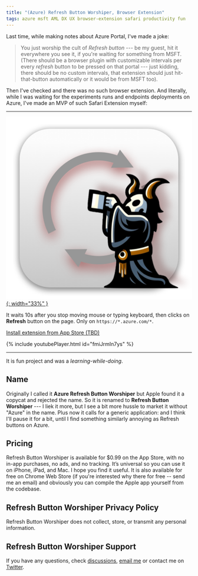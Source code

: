 ```yaml
---
title: "(Azure) Refresh Button Worshiper, Browser Extension"
tags: azure msft AML DX UX browser-extension safari productivity fun
---
```


Last time, while making notes about Azure Portal, I've made a joke:

> You just worship the cult of _Refresh button_ --- be my guest, hit it everywhere you see it, if you're waiting for something from MSFT.
> (There should be a browser plugin with customizable intervals per every _refresh_ button to be pressed on that portal --- just kidding,
> there should be no custom intervals, that extension should just hit-that-button automatically or it would be from MSFT too).

Then I've checked and there was no such browser extension. And literally, while I was waiting for the experiments runs and endpoints
deployments on Azure, I've made an MVP of such Safari Extension myself:

<hr>

[![Azure Refresh Button Worshiper Icon](/img/azure-refresh-button-worshiper.png){: width="33%" }](https://aleksandr.vin/a-link-to-app-store)

It waits 10s after you stop moving mouse or typing keyboard, then clicks on **Refresh** button on the page. Only on `https://*.azure.com/*`.

[Install extension from App Store (TBD)](https://aleksandr.vin/a-link-to-app-store)

{% include youtubePlayer.html id="fmiJrmIn7ys" %}

<hr>

It is fun project and was a *learning-while-doing*.

## Name

Originally I called it **Azure Refresh Button Worshiper** but Apple found it a copycat and rejected the name. So it is renamed to
**Refresh Button Worshiper** --- I liek it more, but I see a bit more hussle to market it without "Azure" in the name. Plus now it calls
for a generic application: and I think I'll pause it for a bit, until I find something similarly annoying as Refresh buttons on Azure.

## Pricing

Refresh Button Worshiper is available for $0.99 on the App Store, with no
in-app purchases, no ads, and no tracking. It’s universal so you can use it on
iPhone, iPad, and Mac. I hope you find it useful. It is also available for free
on Chrome Web Store (if you're interested why there for free -- send me an email)
and obviously you can compile the Apple app yourself from the codebase.

## Refresh Button Worshiper Privacy Policy

Refresh Button Worshiper does not collect, store, or transmit any personal information.

## Refresh Button Worshiper Support

If you have any questions, check [discussions](https://github.com/aleksandr-vin/azure-refresh-button-worshiper/discussions), [email me](mailto:zulu@aleksandr.vin?subject=Azure%20Refresh%20Button%20Worshiper%20Support) or contact me on [Twitter](http://twitter.com/aleksandrvin).
